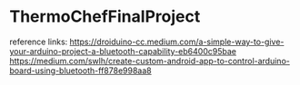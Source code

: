 # ThermoChefFinalProject
reference links:
https://droiduino-cc.medium.com/a-simple-way-to-give-your-arduino-project-a-bluetooth-capability-eb6400c95bae
https://medium.com/swlh/create-custom-android-app-to-control-arduino-board-using-bluetooth-ff878e998aa8
